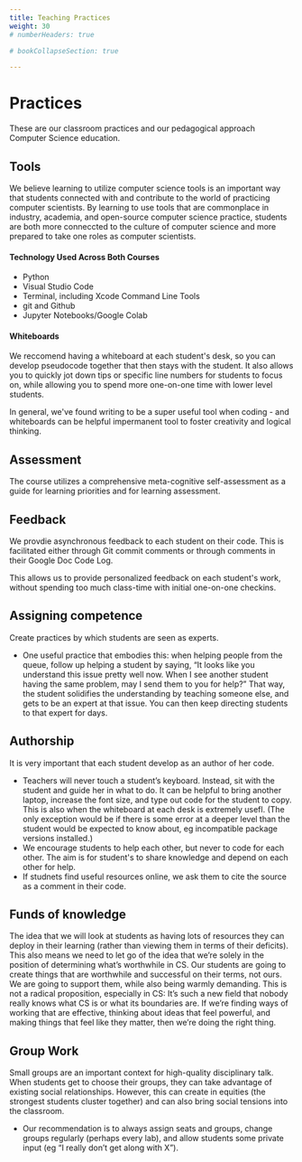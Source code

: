 ```yaml
---
title: Teaching Practices
weight: 30
# numberHeaders: true

# bookCollapseSection: true

---
```


# Practices

These are our classroom practices and our pedagogical approach Computer Science education.

## Tools

We believe learning to utilize computer science tools is an important way that students
connected with and contribute to the world of practicing computer scientists. By learning
to use tools that are commonplace in industry, academia, and open-source computer science
practice, students are both more conneccted to the culture of computer science and more
prepared to take one roles as computer scientists.

#### Technology Used Across Both Courses
- Python
- Visual Studio Code
- Terminal, including Xcode Command Line Tools
- git and Github
- Jupyter Notebooks/Google Colab

#### Whiteboards

We reccomend having a whiteboard at each student's desk, so you can develop pseudocode together that then stays with the student. It also allows you to quickly jot down tips or specific line numbers for students to focus on, while allowing you to spend more one-on-one time with lower level students. 

In general, we've found writing to be a super useful tool when coding - and whiteboards can be helpful impermanent tool to foster creativity and logical thinking. 

## Assessment
The course utilizes a comprehensive meta-cognitive self-assessment as a guide for learning priorities and for learning assessment.

## Feedback

We provdie asynchronous feedback to each student on their code. This is facilitated either through Git commit comments or through comments in their Google Doc Code Log.

This allows us to provide personalized feedback on each student's work, without spending too much class-time with initial one-on-one checkins. 

## Assigning competence

Create practices by which students are seen as experts.  
- One useful practice that embodies this: when helping people from the queue, follow up helping a student by saying, “It looks like you understand this issue pretty well now. When I see another student having the same problem, may I send them to you for help?” That way, the student solidifies the understanding by teaching someone else, and gets to be an expert at that issue. You can then keep directing students to that expert for days.  


## Authorship

It is very important that each student develop as an author of her code.  
- Teachers will never touch a student’s keyboard. Instead, sit with the student and guide her in what to do. It can be helpful to bring another laptop, increase the font size, and type out code for the student to copy. This is also when the whiteboard at each desk is extremely usefl. (The only exception would be if there is some error at a deeper level than the student would be expected to know about, eg incompatible package versions installed.)  
- We encourage students to help each other, but never to code for each other. The aim is for student's to share knowledge and depend on each other for help.
- If studnets find useful resources online, we ask them to cite the source as a comment in their code.

 <!-- Students should never look at each others’ code. They may work on problems together, using pseudocode and diagrams. This is going to be a challenge, because pair programming might be very productive during labs and group projects.   -->
 
## Funds of knowledge

The idea that we will look at students as having lots of resources they can deploy in their learning (rather than viewing them in terms of their deficits). This also means we need to let go of the idea that we’re solely in the position of determining what’s worthwhile in CS. Our students are going to create things that are worthwhile and successful on their terms, not ours. We are going to support them, while also being warmly demanding. This is not a radical proposition, especially in CS: It’s such a new field that nobody really knows what CS is or what its boundaries are. If we’re finding ways of working that are effective, thinking about ideas that feel powerful, and making things that feel like they matter, then we’re doing the right thing.  

## Group Work

Small groups are an important context for high-quality disciplinary talk. When students get to choose their groups, they can take advantage of existing social relationships. However, this can create in equities (the strongest students cluster together) and can also bring social tensions into the classroom.
- Our recommendation is to always assign seats and groups, change groups regularly (perhaps every lab), and allow students some private input (eg “I really don’t get along with X”).


<!-- always sit with a partner. rotate pairs or always assign.  -->
